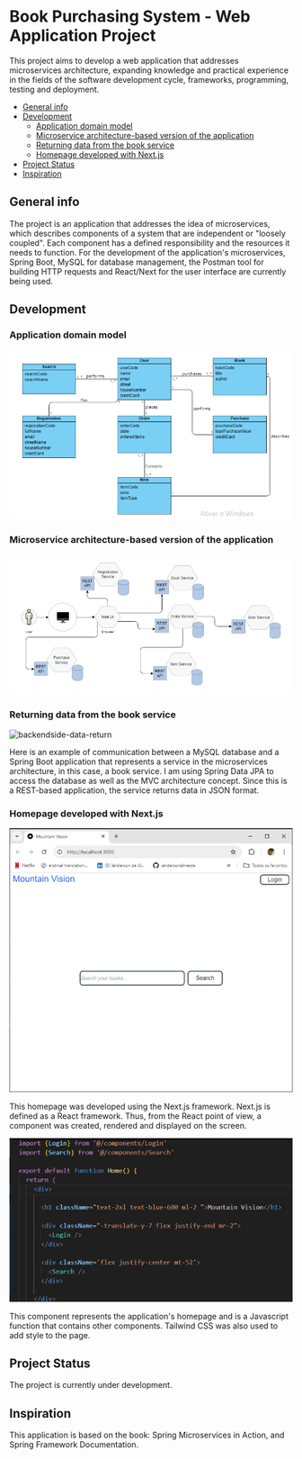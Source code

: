 # Book Purchasing System - Web Application Project
This project aims to develop a web application that addresses microservices architecture, expanding knowledge and practical experience in the fields of the software development cycle, frameworks, programming, testing and deployment.

* [General info](#general-info)
* [Development](#c)
   - [Application domain model](#application-domain-model)
   - [Microservice architecture-based version of the application](microservice-architecture-based-version-of-the-application)
   - [Returning data from the book service](returning-data-from-the-book-service)
   - [ Homepage developed with Next.js](homepage-developed-with-Next.js)
* [Project Status](#project-status)
* [Inspiration](#inspiration)

## General info
The project is an application that addresses the idea of microservices, which describes components of a system that are independent or "loosely coupled". Each component has a defined responsibility and the resources it needs to function. For the development of the application's microservices, Spring Boot, MySQL for database management, the Postman tool for building HTTP requests and React/Next for the user interface are currently being used.

## Development

###  Application domain model

![](domain-model.PNG)

###  Microservice architecture-based version of the application

![](micro-service-arch-app.PNG)

### Returning data from the book service
![backendside-data-return](https://github.com/user-attachments/assets/a97b13bb-0830-4c29-8cfa-672763f14d36)

Here is an example of communication between a MySQL database and a Spring Boot application that represents a service in the microservices architecture, in this case, a book service. I am using Spring Data JPA to access the database as well as the MVC architecture concept. Since this is a REST-based application, the service returns data in JSON format.

###  Homepage developed with Next.js
![](homepage.PNG)  

This homepage was developed using the Next.js framework. Next.js is defined as a React framework. Thus, from the React point of view, a component was created, rendered and displayed on the screen. 

![](hompage-functionjs.PNG) 

This component represents the application's homepage and is a Javascript function that contains other components. Tailwind CSS was also used to add style to the page.


  
## Project Status
The project is currently under development.

## Inspiration
This application is based on the book: Spring Microservices in Action, and Spring Framework Documentation.


